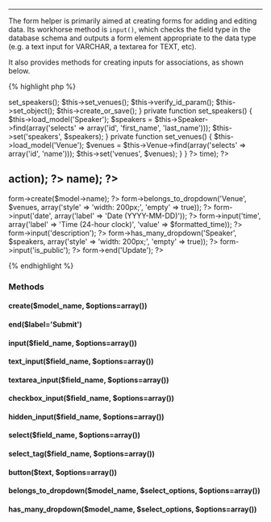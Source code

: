 ---
The form helper is primarily aimed at creating forms for adding and editing data.  Its workhorse method is `input()`, which checks the field type in the database schema and outputs a form element appropriate to the data type (e.g. a text input for VARCHAR, a textarea for TEXT, etc).

It also provides methods for creating inputs for associations, as shown below.

{% highlight php %}
<?php

// controllers/admin/events_controller.php

class AdminEventsController extends MvcAdminController {

  public function edit() {
    $this->set_speakers();
    $this->set_venues();
    $this->verify_id_param();
    $this->set_object();
    $this->create_or_save();
  }
  
  private function set_speakers() {
    $this->load_model('Speaker');
    $speakers = $this->Speaker->find(array('selects' => array('id', 'first_name', 'last_name')));
    $this->set('speakers', $speakers);
  }
  
  private function set_venues() {
    $this->load_model('Venue');
    $venues = $this->Venue->find(array('selects' => array('id', 'name')));
    $this->set('venues', $venues);
  }
  
}
?>

<?php

// views/admin/events/edit.php

$formatted_time = preg_replace('/:00$/', '', $object->time);

?>

<h2><?php echo MvcInflector::titleize($this->action); ?> <?php echo MvcInflector::titleize($model->name); ?></h2>

<?php echo $this->form->create($model->name); ?>
<?php echo $this->form->belongs_to_dropdown('Venue', $venues, array('style' => 'width: 200px;', 'empty' => true)); ?>
<?php echo $this->form->input('date', array('label' => 'Date (YYYY-MM-DD)')); ?>
<?php echo $this->form->input('time', array('label' => 'Time (24-hour clock)', 'value' => $formatted_time)); ?>
<?php echo $this->form->input('description'); ?>
<?php echo $this->form->has_many_dropdown('Speaker', $speakers, array('style' => 'width: 200px;', 'empty' => true)); ?>
<?php echo $this->form->input('is_public'); ?>
<?php echo $this->form->end('Update'); ?>
{% endhighlight %}

### Methods

#### create($model_name, $options=array())
#### end($label='Submit')
#### input($field_name, $options=array())
#### text_input($field_name, $options=array())
#### textarea_input($field_name, $options=array())
#### checkbox_input($field_name, $options=array())
#### hidden_input($field_name, $options=array())
#### select($field_name, $options=array())
#### select_tag($field_name, $options=array())
#### button($text, $options=array())
#### belongs_to_dropdown($model_name, $select_options, $options=array())
#### has_many_dropdown($model_name, $select_options, $options=array())
